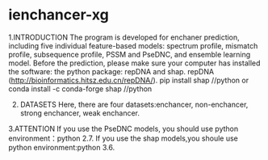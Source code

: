 # ienchancer-xg
1.INTRODUCTION
The program is developed for enchaner prediction, including five individual feature-based models: spectrum profile, mismatch profile, subsequence profile, PSSM and PseDNC, and ensemble learning model. Before the prediction, please make sure your computer has installed the software: the python package: repDNA and shap.
repDNA (http://bioinformatics.hitsz.edu.cn/repDNA/).
pip install shap //python
or
conda install -c conda-forge shap //python

2. DATASETS
Here, there are four datasets:enchancer, non-enchancer, strong enchancer, weak enchancer.

3.ATTENTION
If you use the PseDNC models, you should use python environment：python 2.7.
If you use the shap models,you shoule use python environment:python 3.6.
